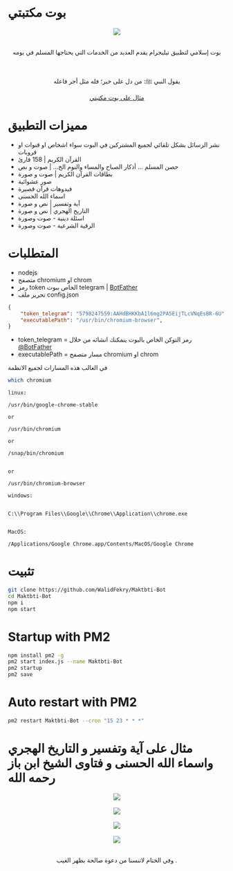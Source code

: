# بوت مكتبتي

<div align="center">
  <img align="center" src="./logo.png">

  <br>
  <br>

  بوت إسلامي لتطبيق تيليجرام يقدم العديد من الخدمات التي يحتاجها المسلم في يومه 

  <br>

  يقول النبي ﷺ: من دل على خير؛ فله مثل أجر فاعله 

  [مثال على بوت مكتبتي](https://t.me/maktbti_bot)

</div>


# مميزات التطبيق

- نشر الرسائل بشكل تلقائي لجميع المشتركين في البوت سواء اشخاص او قنوات او قروبات
- القرآن الكريم | 158 قارئ
- حصن المسلم … أذكار الصباح والمساء والنوم الخ... | صوت و نص
- بطاقات القرآن الكريم | صوت و صورة
- صور عشوائية
- فيدوهات قرآن قصيرة
- اسماء الله الحسنى
- آية وتفسير | نص و صورة
- التاريخ الهجري | نص و صورة
-  اسئلة دينية - صوت وصورة
-  الرقية الشرعية - صوت وصورة


# المتطلبات

- nodejs 
- متصفح chromium او chrom
- رمز token الخاص ببوت telegram | [BotFather](https://t.me/BotFather)
- تحرير ملف config.json 


```json
{
    "token_telegram": "5798247559:AAHdBHKKbA1l6mg2PA5EijTLcVNqEsBR-6U",
    "executablePath": "/usr/bin/chromium-browser",
}
```


- token_telegram =  رمز التوكن الخاص بالبوت ينمكنك انشائه من خلال [@BotFather](https://t.me/BotFather)
- executablePath = مسار متصفح chromium او chrom


في الغالب هذه المسارات لجميع الانظمة

```bash
which chromium
```

```
linux:

/usr/bin/google-chrome-stable

or 

/usr/bin/chromium

or 

/snap/bin/chromium


or

/usr/bin/chromium-browser

windows:


C:\\Program Files\\Google\\Chrome\\Application\\chrome.exe


MacOS:

/Applications/Google Chrome.app/Contents/MacOS/Google Chrome
```

# تثبيت 

```bash
git clone https://github.com/WalidFekry/Maktbti-Bot
cd Maktbti-Bot
npm i
npm start
```

# Startup with PM2

```bash
npm install pm2 -g
pm2 start index.js --name Maktbti-Bot
pm2 startup
pm2 save
```

# Auto restart with PM2

```bash
pm2 restart Maktbti-Bot --cron "15 23 * * *"
```

#  مثال على آية وتفسير و التاريخ الهجري واسماء الله الحسنى و فتاوى الشيخ ابن باز رحمه الله

<div align="center">

  <img align="center" src="./tafseerMouaser.jpeg">

  <br>
  <br>

  <img align="center" src="./Hijri.jpeg">

  <br>
  <br>

  <img align="center" src="./output.png">

  <br>
  <br>

  <img align="center" src="./fatwas.jpg">

  <br>
  <br>

  وفي الختام لاتنسنا من دعوة صالحة بظهر الغيب .
</div>
